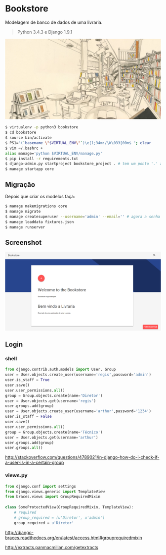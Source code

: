 # Bookstore

Modelagem de banco de dados de uma livraria.

> Python 3.4.3 e Django 1.9.1

![bookstore](img/bookstore.jpg)

```bash
$ virtualenv -p python3 bookstore
$ cd bookstore
$ source bin/activate
$ PS1="(`basename \"$VIRTUAL_ENV\"`)\e[1;34m:/\W\033[00m$ "; clear
$ vim ~/.bashrc +
alias manage='python $VIRTUAL_ENV/manage.py'
$ pip install -r requirements.txt
$ django-admin.py startproject bookstore_project . # tem um ponto '.' aqui
$ manage startapp core
```

## Migração

Depois que criar os modelos faça:

```bash
$ manage makemigrations core
$ manage migrate
$ manage createsuperuser --username='admin' --email='' # agora a senha deve ter 8 dígitos
$ manage loaddata fixtures.json
$ manage runserver
```


## Screenshot

![index](img/index.png)


## Login

### shell

```python
from django.contrib.auth.models import User, Group
user = User.objects.create_user(username='regis',password='admin')
user.is_staff = True
user.save()
user.user_permissions.all()
group = Group.objects.create(name='Diretor')
user = User.objects.get(username='regis')
user.groups.add(group)
user = User.objects.create_user(username='arthur',password='1234')
user.is_staff = False
user.save()
user.user_permissions.all()
group = Group.objects.create(name='Técnico')
user = User.objects.get(username='arthur')
user.groups.add(group)
user.groups.all()
```

http://stackoverflow.com/questions/4789021/in-django-how-do-i-check-if-a-user-is-in-a-certain-group

### views.py

```python
from django.conf import settings
from django.views.generic import TemplateView
from braces.views import GroupRequiredMixin

class SomeProtectedView(GroupRequiredMixin, TemplateView):
	# required
	# group_required = [u'Diretor', u'admin']
	group_required = u'Diretor'
```

http://django-braces.readthedocs.org/en/latest/access.html#grouprequiredmixin

http://extracts.panmacmillan.com/getextracts